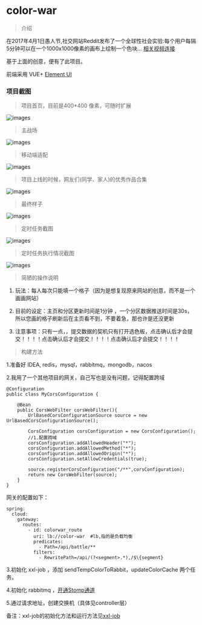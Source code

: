 # color-war
> 介绍

在2017年4月1日愚人节,社交网站Reddit发布了一个全球性社会实验:每个用户每隔5分钟可以在一个1000x1000像素的画布上绘制一个色块... [相关视频连接](https://www.bilibili.com/video/av71160863?from=search&seid=14889639180811676751&spm_id_from=333.337.0.0)

基于上面的创意，便有了此项目。

前端采用 VUE+ [Element UI](https://element.eleme.cn/#/zh-CN)

### 项目截图

> 项目首页，目前是400*400 像素，可随时扩展

![images](https://read-me.oss-cn-hangzhou.aliyuncs.com/project/color-war/4.png)

> 主战场

![images](https://read-me.oss-cn-hangzhou.aliyuncs.com/project/color-war/3.png)

> 移动端适配

![images](https://read-me.oss-cn-hangzhou.aliyuncs.com/project/color-war/5.png)

> 项目上线的时候，网友们(同学、家人)的优秀作品合集

![images](https://read-me.oss-cn-hangzhou.aliyuncs.com/project/color-war/6.jpg)

> 最终样子

![images](https://read-me.oss-cn-hangzhou.aliyuncs.com/project/color-war/7.png)

> 定时任务截图

![images](https://read-me.oss-cn-hangzhou.aliyuncs.com/project/color-war/1.png)

> 定时任务执行情况截图

![images](https://read-me.oss-cn-hangzhou.aliyuncs.com/project/color-war/2.png)

> 简陋的操作说明

1. 玩法：每人每次只能填一个格子（因为是想复现原来网站的创意，而不是一个画画网站）

2. 目前的设定：主页和分区更新时间是1分钟 ，一个分区数据推送时间是30s，所以您画的格子刷新后在主页看不到，不要着急，那也许是还没更新

3. 注意事项：只有一点，，提交数据的契机只有打开选色板，点击确认后才会提交！！！！点击确认后才会提交！！！！点击确认后才会提交！！！！

> 构建方法

1.准备好 IDEA, redis，mysql，rabbitmq，mongodb，nacos

2.我用了一个其他项目的网关，自己写也是没有问题，记得配置跨域

```
@Configuration
public class MyCorsConfiguration {

    @Bean
    public CorsWebFilter corsWebFilter(){
        UrlBasedCorsConfigurationSource source = new UrlBasedCorsConfigurationSource();

        CorsConfiguration corsConfiguration = new CorsConfiguration();
        //1.配置跨域
        corsConfiguration.addAllowedHeader("*");
        corsConfiguration.addAllowedMethod("*");
        corsConfiguration.addAllowedOrigin("*");
        corsConfiguration.setAllowCredentials(true);

        source.registerCorsConfiguration("/**",corsConfiguration);
        return new CorsWebFilter(source);
    }
}
```
网关的配置如下：

```
spring:
  cloud:
    gateway:
      routes:
        - id: colorwar_route
          uri: lb://color-war  #lb,指的是负载均衡
          predicates:
            - Path=/api/battle/**
          filters:
            - RewritePath=/api/(?<segment>.*),/$\{segment}
```

3.初始化 xxl-job ，添加 sendTempColorToRabbit，updateColorCache 两个任务。

4.初始化 rabbitmq ，[开通Stomp通道](https://blog.csdn.net/weixin_40461281/article/details/81806921)

5.通过请求地址，创建交换机（具体见controller层）

备注：xxl-job的初始化方法和运行方法见[xxl-job](https://www.xuxueli.com/xxl-job/)